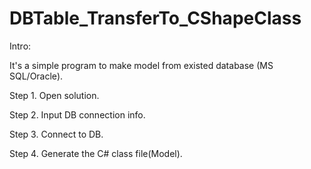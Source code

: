 # DBTable_TransferTo_CShapeClass

Intro:

It's a simple program to make model from existed  database (MS SQL/Oracle).

Step 1. Open solution. 

Step 2. Input DB connection info.

Step 3. Connect to DB.

Step 4. Generate the C# class file(Model).

